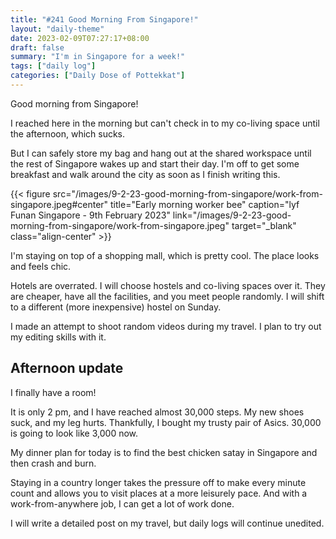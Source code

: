 ```yaml
---
title: "#241 Good Morning From Singapore!"
layout: "daily-theme"
date: 2023-02-09T07:27:17+08:00
draft: false
summary: "I'm in Singapore for a week!"
tags: ["daily log"]
categories: ["Daily Dose of Pottekkat"]
---
```


Good morning from Singapore!

I reached here in the morning but can't check in to my co-living space until the afternoon, which sucks.

But I can safely store my bag and hang out at the shared workspace until the rest of Singapore wakes up and start their day. I'm off to get some breakfast and walk around the city as soon as I finish writing this.

{{< figure src="/images/9-2-23-good-morning-from-singapore/work-from-singapore.jpeg#center" title="Early morning worker bee" caption="lyf Funan Singapore - 9th February 2023" link="/images/9-2-23-good-morning-from-singapore/work-from-singapore.jpeg" target="_blank" class="align-center" >}}

I'm staying on top of a shopping mall, which is pretty cool. The place looks and feels chic.

Hotels are overrated. I will choose hostels and co-living spaces over it. They are cheaper, have all the facilities, and you meet people randomly. I will shift to a different (more inexpensive) hostel on Sunday.

I made an attempt to shoot random videos during my travel. I plan to try out my editing skills with it.

## Afternoon update

I finally have a room!

It is only 2 pm, and I have reached almost 30,000 steps. My new shoes suck, and my leg hurts. Thankfully, I bought my trusty pair of Asics. 30,000 is going to look like 3,000 now.

My dinner plan for today is to find the best chicken satay in Singapore and then crash and burn.

Staying in a country longer takes the pressure off to make every minute count and allows you to visit places at a more leisurely pace. And with a work-from-anywhere job, I can get a lot of work done.

I will write a detailed post on my travel, but daily logs will continue unedited.

